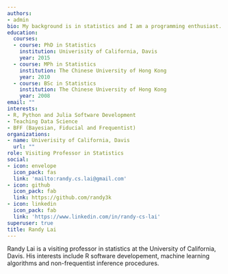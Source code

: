 ```yaml
---
authors:
- admin
bio: My background is in statistics and I am a programming enthusiast.
education:
  courses:
  - course: PhD in Statistics
    institution: Univerisity of California, Davis
    year: 2015
  - course: MPh in Statistics
    institution: The Chinese University of Hong Kong
    year: 2010
  - course: BSc in Statistics
    institution: The Chinese University of Hong Kong
    year: 2008
email: ""
interests:
- R, Python and Julia Software Development
- Teaching Data Science
- BFF (Bayesian, Fiducial and Frequentist)
organizations:
- name: Univerisity of California, Davis
  url: ""
role: Visiting Professor in Statistics
social:
- icon: envelope
  icon_pack: fas
  link: 'mailto:randy.cs.lai@gmail.com'
- icon: github
  icon_pack: fab
  link: https://github.com/randy3k
- icon: linkedin
  icon_pack: fab
  link: 'https://www.linkedin.com/in/randy-cs-lai'
superuser: true
title: Randy Lai
---
```


Randy Lai is a visiting professor in statistics at the University of California, Davis. His interests include R software developement, machine learning algorithms and non-frequentist inference procedures.
